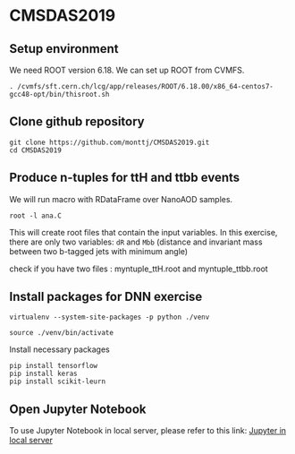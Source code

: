 # CMSDAS2019

## Setup environment 

We need ROOT version 6.18. We can set up ROOT from CVMFS. 

```
. /cvmfs/sft.cern.ch/lcg/app/releases/ROOT/6.18.00/x86_64-centos7-gcc48-opt/bin/thisroot.sh 
```

## Clone github repository 
```
git clone https://github.com/monttj/CMSDAS2019.git
cd CMSDAS2019
```

## Produce n-tuples for ttH and ttbb events

We will run macro with RDataFrame over NanoAOD samples. 
```
root -l ana.C
```
This will create root files that contain the input variables. 
In this exercise, there are only two variables: 
`dR` and `Mbb` (distance and invariant mass between two b-tagged jets with minimum angle)

check if you have two files : myntuple_ttH.root and myntuple_ttbb.root   

## Install packages for DNN exercise
```
virtualenv --system-site-packages -p python ./venv 
```
```
source ./venv/bin/activate 
```

Install necessary packages
```
pip install tensorflow
pip install keras
pip install scikit-leurn
```

## Open Jupyter Notebook 

To use Jupyter Notebook in local server, 
please refer to this link:
[Jupyter in local server](https://twiki.cern.ch/twiki/bin/viewauth/CMS/SWGuideCMSDataAnalysisSchoolBeijing2019PreExerciseFourthSet#Exercise_13_Using_Jupyter_with_P)
